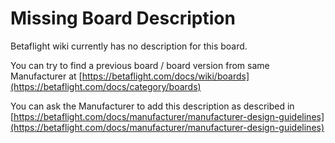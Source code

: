 # Missing Board Description

Betaflight wiki currently has no description for this board.

You can try to find a previous board / board version from same Manufacturer at [https://betaflight.com/docs/wiki/boards](https://betaflight.com/docs/category/boards)

You can ask the Manufacturer to add this description as described in [https://betaflight.com/docs/manufacturer/manufacturer-design-guidelines](https://betaflight.com/docs/manufacturer/manufacturer-design-guidelines)

